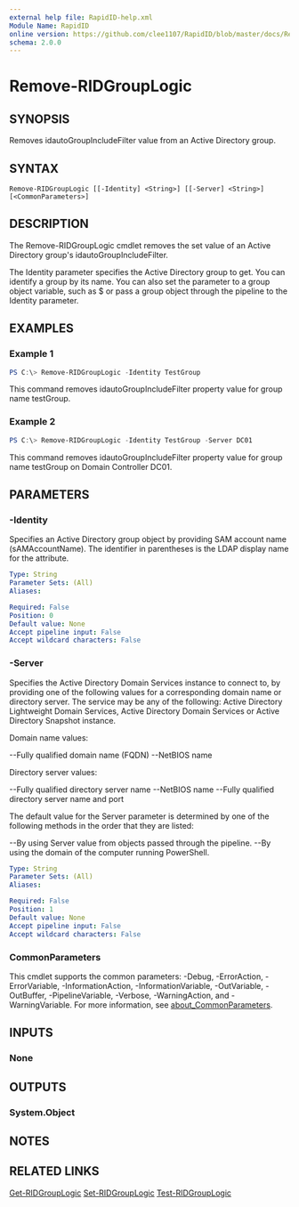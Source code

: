 ```yaml
---
external help file: RapidID-help.xml
Module Name: RapidID
online version: https://github.com/clee1107/RapidID/blob/master/docs/Remove-RIDGroupLogic.md
schema: 2.0.0
---
```


# Remove-RIDGroupLogic

## SYNOPSIS
Removes idautoGroupIncludeFilter value from an Active Directory group.

## SYNTAX

```
Remove-RIDGroupLogic [[-Identity] <String>] [[-Server] <String>] [<CommonParameters>]
```

## DESCRIPTION
The Remove-RIDGroupLogic cmdlet removes the set value of an Active Directory group's idautoGroupIncludeFilter.

The Identity parameter specifies the Active Directory group to get. You can identify a group by its name. You can also set the parameter to a group object variable, such as $<localGroupObject> or pass a group object through the pipeline to the Identity parameter.

## EXAMPLES

### Example 1
```powershell
PS C:\> Remove-RIDGroupLogic -Identity TestGroup
```

This command removes idautoGroupIncludeFilter property value for group name testGroup.

### Example 2
```powershell
PS C:\> Remove-RIDGroupLogic -Identity TestGroup -Server DC01
```

This command removes idautoGroupIncludeFilter property value for group name testGroup on Domain Controller DC01.

## PARAMETERS

### -Identity
Specifies an Active Directory group object by providing SAM account name (sAMAccountName). The identifier in parentheses is the LDAP display name for the attribute.

```yaml
Type: String
Parameter Sets: (All)
Aliases:

Required: False
Position: 0
Default value: None
Accept pipeline input: False
Accept wildcard characters: False
```

### -Server
Specifies the Active Directory Domain Services instance to connect to, by providing one of the following values for a corresponding domain name or directory server. The service may be any of the following: Active Directory Lightweight Domain Services, Active Directory Domain Services or Active Directory Snapshot instance.

Domain name values:

--Fully qualified domain name (FQDN)
--NetBIOS name

Directory server values:

--Fully qualified directory server name
--NetBIOS name
--Fully qualified directory server name and port

The default value for the Server parameter is determined by one of the following methods in the order that they are listed:

--By using Server value from objects passed through the pipeline.
--By using the domain of the computer running PowerShell.

```yaml
Type: String
Parameter Sets: (All)
Aliases:

Required: False
Position: 1
Default value: None
Accept pipeline input: False
Accept wildcard characters: False
```

### CommonParameters
This cmdlet supports the common parameters: -Debug, -ErrorAction, -ErrorVariable, -InformationAction, -InformationVariable, -OutVariable, -OutBuffer, -PipelineVariable, -Verbose, -WarningAction, and -WarningVariable. For more information, see [about_CommonParameters](http://go.microsoft.com/fwlink/?LinkID=113216).

## INPUTS

### None

## OUTPUTS

### System.Object
## NOTES

## RELATED LINKS
   [Get-RIDGroupLogic](https://github.com/clee1107/RapidID/blob/master/docs/Get-RIDGroupLogic.md)
   [Set-RIDGroupLogic](https://github.com/clee1107/RapidID/blob/master/docs/Remove-RIDGroupLogic.md)
   [Test-RIDGroupLogic](https://github.com/clee1107/RapidID/blob/master/docs/Test-RIDGroupLogic.md)
